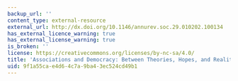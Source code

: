 ```yaml
---
backup_url: ''
content_type: external-resource
external_url: http://dx.doi.org/10.1146/annurev.soc.29.010202.100134
has_external_licence_warning: true
has_external_license_warning: true
is_broken: ''
license: https://creativecommons.org/licenses/by-nc-sa/4.0/
title: 'Associations and Democracy: Between Theories, Hopes, and Realities'
uid: 9f1a55ca-e4d6-4c7a-9ba4-3ec524cd49b1
---
```

